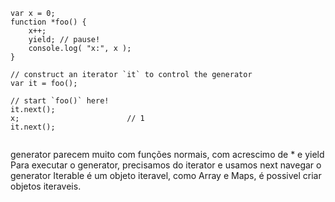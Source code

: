 <pre>
    <code class="hljs" data-trim data-noescape data-line-numbers="2,4,9,12,14">
var x = 0;
function *foo() {
    x++;
    yield; // pause!
    console.log( "x:", x );
}

// construct an iterator `it` to control the generator
var it = foo();

// start `foo()` here!
it.next();
x;                        // 1
it.next();        
    </code>
</pre>
<aside class="notes">
    generator parecem muito com funções normais, com acrescimo de * e yield
    Para executar o generator, precisamos do iterator e usamos next navegar o generator
    Iterable é um objeto iteravel, como Array e Maps, é possivel criar objetos iteraveis.
</aside>